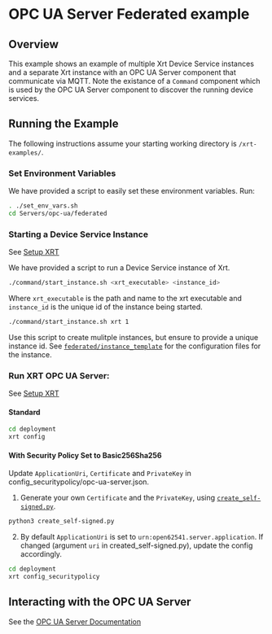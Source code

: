 # OPC UA Server Federated example

## Overview

This example shows an example of multiple Xrt Device Service instances and a separate Xrt instance with an OPC UA Server component that communicate via MQTT. Note the existance of a `Command` component which is used by the OPC UA Server component to discover the running device services.

## Running the Example

The following instructions assume your starting working directory is `/xrt-examples/`.

### **Set Environment Variables**

We have provided a script to easily set these environment variables. Run:

```bash
. ./set_env_vars.sh
cd Servers/opc-ua/federated
```

### **Starting a Device Service Instance**

See [Setup XRT](../../DeviceServices/interactive-walkthrough/setup-xrt.md)

We have provided a script to run a Device Service instance of Xrt.

```bash
./command/start_instance.sh <xrt_executable> <instance_id>
```

Where `xrt_executable` is the path and name to the xrt executable and `instance_id` is the unique id of the instance being started.

```bash
./command/start_instance.sh xrt 1
```

Use this script to create mulitple instances, but ensure to provide a unique instance id.
See [`federated/instance_template`](./instance_template/) for the configuration files for the instance.

### **Run XRT OPC UA Server:**

See [Setup XRT](../../DeviceServices/interactive-walkthrough/setup-xrt.md)

#### Standard

```bash
cd deployment
xrt config
```

#### With Security Policy Set to Basic256Sha256

Update `ApplicationUri`, `Certificate` and `PrivateKey` in config_securitypolicy/opc-ua-server.json.

1. Generate your own `Certificate` and the `PrivateKey`, using [`create_self-signed.py`](https://github.com/open62541/open62541/tree/master/tools/certs).

```bash
python3 create_self-signed.py
```

2. By default `ApplicationUri` is set to `urn:open62541.server.application`. If changed (argument `uri` in created_self-signed.py), update the config accordingly.

```bash
cd deployment
xrt config_securitypolicy
```

## Interacting with the OPC UA Server

See the [OPC UA Server Documentation](https://docs.iotechsys.com/edge-xrt22/server-components/opc-ua-server-component.html)
